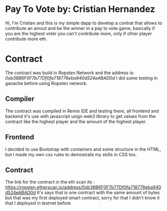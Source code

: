 # Pay To Vote by: Cristian Hernandez

Hi, I'm Cristian and this is my simple dapp to develop a contrat that allows to contribute an amout and be the winner in a pay to vote game, basically if you are the highest voter you can't contribute more, only if other player contribute more eth.


# Contract

The contract was build in Ropsten Network and the address is: *0xb38B6F0F7b77Df0fa718776eba940d524eABAD0d*
I did some testing in ganache before using Ropsten network. 

## Compiler

The contract was compiled in Remix IDE and testing there, all frontend and backend it's use with javascript usign web3 library to get values from the contract like the highest player and the amount of the highest player.

## Frontend

I decided to use Bootstrap with containers and some structure in the HTML, but I made my own css rules to demostrate my skills in CSS too. 

## Contract 
The link for the contract in the eth scan its : https://ropsten.etherscan.io/address/0xb38B6F0F7b77Df0fa718776eba940d524eABAD0d
It's says that is one contract with the same amount of bytes but that was my first deployed smart contract, sorry for that I didn't know it that I deployed in testnet before 
